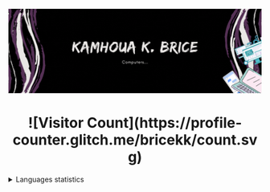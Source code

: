 ![Cover](https://github.com/bricekk/bricekk/blob/main/banner.gif)

<!--
**bricekk/bricekk** is a ✨ _special_ ✨ repository because its `README.md` (this file) appears on your GitHub profile.

Here are some ideas to get you started:

- 🔭 I’m currently working on ...
- 🌱 I’m currently learning ...
- 👯 I’m looking to collaborate on ...
- 🤔 I’m looking for help with ...
- 💬 Ask me about ...
- 📫 How to reach me: ...
- 😄 Pronouns: ...
- ⚡ Fun fact: ...
-->
  
  <h1 align="center">
    ![Visitor Count](https://profile-counter.glitch.me/bricekk/count.svg)
  </h1>  
  <details>
    <summary>Languages statistics</summary>
      <p align="center">
         <img src="https://wakatime.com/share/@92d8a302-ee4d-4020-88e7-88afcd621a9d/87f0c122-a315-4bd1-96df-ebacb7d97d84.svg" height="400">
      </p>
    </summary>
  </details>
